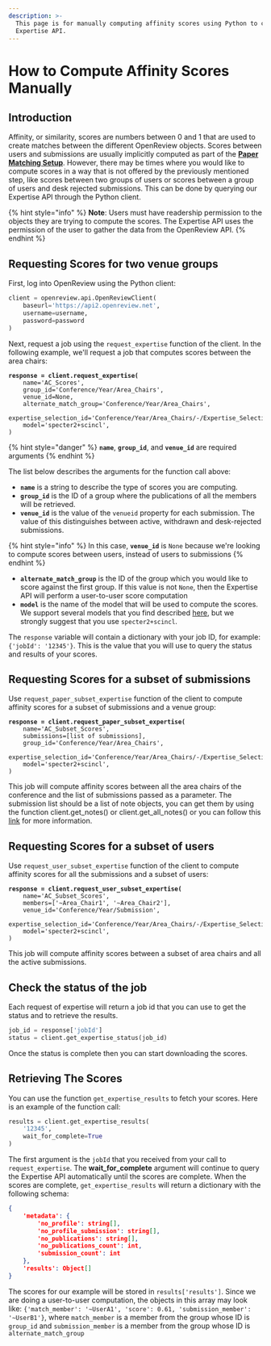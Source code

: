 ```yaml
---
description: >-
  This page is for manually computing affinity scores using Python to call our
  Expertise API.
---
```


# How to Compute Affinity Scores Manually

## Introduction

Affinity, or similarity, scores are numbers between 0 and 1 that are used to create matches between the different OpenReview objects. Scores between users and submissions are usually implicitly computed as part of the [**Paper Matching Setup**](https://docs.openreview.net/how-to-guides/paper-matching-and-assignment/how-to-do-automatic-assignments/how-to-setup-paper-matching-by-calculating-affinity-scores-and-conflicts). However, there may be times where you would like to compute scores in a way that is not offered by the previously mentioned step, like scores between two groups of users or scores between a group of users and desk rejected submissions. This can be done by querying our Expertise API through the Python client.

{% hint style="info" %}
**Note**: Users must have readership permission to the objects they are trying to compute the scores. The Expertise API uses the permission of the user to gather the data from the OpenReview API.
{% endhint %}

## Requesting Scores for two venue groups

First, log into OpenReview using the Python client:

```python
client = openreview.api.OpenReviewClient(
    baseurl='https://api2.openreview.net', 
    username=username,
    password=password
)
```

Next, request a job using the `request_expertise` function of the client. In the following example, we'll request a job that computes scores between the area chairs:

<pre class="language-python"><code class="lang-python"><strong>response = client.request_expertise(
</strong>    name='AC_Scores',
    group_id='Conference/Year/Area_Chairs',
    venue_id=None,
    alternate_match_group='Conference/Year/Area_Chairs',
    expertise_selection_id='Conference/Year/Area_Chairs/-/Expertise_Selection',
    model='specter2+scincl',
)
</code></pre>

{% hint style="danger" %}
**`name`**, **`group_id`**, and **`venue_id`** are required arguments
{% endhint %}

The list below describes the arguments for the function call above:

* **`name`** is a string to describe the type of scores you are computing.
* **`group_id`** is the ID of a group where the publications of all the members will be retrieved.
* **`venue_id`** is the value of the `venueid` property for each submission. The value of this distinguishes between active, withdrawn and desk-rejected submissions.

{% hint style="info" %}
In this case, **`venue_id`** is `None` because we're looking to compute scores between users, instead of users to submissions
{% endhint %}

* **`alternate_match_group`** is the ID of the group which you would like to score against the first group. If this value is not `None`, then the Expertise API will perform a user-to-user score computation
* **`model`** is the name of the model that will be used to compute the scores. We support several models that you find described [here](https://github.com/openreview/openreview-expertise), but we strongly suggest that you use `specter2+scincl`.

The `response` variable will contain a dictionary with your job ID, for example: `{'jobId': '12345'}`. This is the value that you will use to query the status and results of your scores.

## Requesting Scores for a subset of submissions

Use `request_paper_subset_expertise` function of the client to compute affinity scores for a subset of submissions and a venue group:

<pre class="language-python"><code class="lang-python"><strong>response = client.request_paper_subset_expertise(
</strong>    name='AC_Subset_Scores',
    submissions=[list of submissions],
    group_id='Conference/Year/Area_Chairs',
    expertise_selection_id='Conference/Year/Area_Chairs/-/Expertise_Selection',
    model='specter2+scincl',
)
</code></pre>

This job will compute affinity scores between all the area chairs of the conference and the list of submissions passed as a parameter. The submission list should be a list of note objects, you can get them by using the function client.get\_notes() or client.get\_all\_notes() or you can follow this [link](../data-retrieval-and-modification/how-to-get-all-notes-for-submissions-reviews-rebuttals-etc.md) for more information.&#x20;

## Requesting Scores for a subset of users

Use `request_user_subset_expertise` function of the client to compute affinity scores for all the submissions and a subset of users:

<pre class="language-python"><code class="lang-python"><strong>response = client.request_user_subset_expertise(
</strong>    name='AC_Subset_Scores',
    members=['~Area_Chair1', '~Area_Chair2'],
    venue_id='Conference/Year/Submission',
    expertise_selection_id='Conference/Year/Area_Chairs/-/Expertise_Selection',
    model='specter2+scincl',
)
</code></pre>

This job will compute affinity scores between a subset of area chairs and all the active submissions.

## Check the status of the job

Each request of expertise will return a job id that you can use to get the status and to retrieve the results.&#x20;

```python
job_id = response['jobId']
status = client.get_expertise_status(job_id)
```

Once the status is complete then you can start downloading the scores.&#x20;

## Retrieving The Scores

You can use the function `get_expertise_results` to fetch your scores. Here is an example of the function call:

```python
results = client.get_expertise_results(
    '12345',
    wait_for_complete=True
)
```

The first argument is the `jobId` that you received from your call to `request_expertise`. The **wait\_for\_complete** argument will continue to query the Expertise API automatically until the scores are complete. When the scores are complete, `get_expertise_results` will return a dictionary with the following schema:

```json
{
    'metadata': {
        'no_profile': string[],
        'no_profile_submission': string[],
        'no_publications': string[],
        'no_publications_count': int,
        'submission_count': int
    }, 
    'results': Object[]
}
```

The scores for our example will be stored in `results['results']`. Since we are doing a user-to-user computation, the objects in this array may look like: `{'match_member': '~UserA1', 'score': 0.61, 'submission_member': '~UserB1'}`, where `match_member` is a member from the group whose ID is `group_id` and `submission_member` is a member from the group whose ID is `alternate_match_group`
